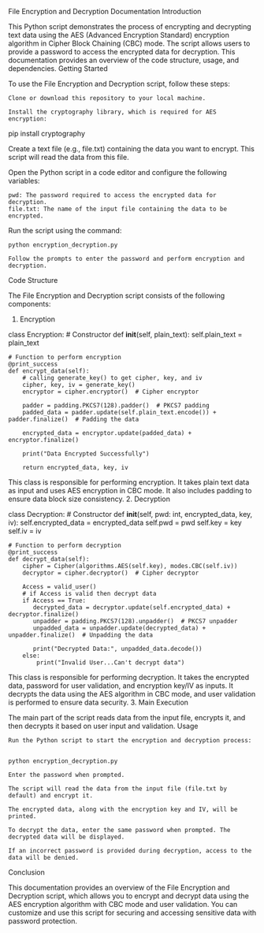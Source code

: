 File Encryption and Decryption Documentation
Introduction

This Python script demonstrates the process of encrypting and decrypting text data using the AES (Advanced Encryption Standard) encryption algorithm in Cipher Block Chaining (CBC) mode. The script allows users to provide a password to access the encrypted data for decryption. This documentation provides an overview of the code structure, usage, and dependencies.
Getting Started

To use the File Encryption and Decryption script, follow these steps:

    Clone or download this repository to your local machine.

    Install the cryptography library, which is required for AES encryption:


pip install cryptography

Create a text file (e.g., file.txt) containing the data you want to encrypt. This script will read the data from this file.

Open the Python script in a code editor and configure the following variables:

    pwd: The password required to access the encrypted data for decryption.
    file.txt: The name of the input file containing the data to be encrypted.

Run the script using the command:


    python encryption_decryption.py

    Follow the prompts to enter the password and perform encryption and decryption.

Code Structure

The File Encryption and Decryption script consists of the following components:
1. Encryption


class Encryption:
    # Constructor
    def __init__(self, plain_text):
        self.plain_text = plain_text

    # Function to perform encryption
    @print_success
    def encrypt_data(self):
        # calling generate_key() to get cipher, key, and iv
        cipher, key, iv = generate_key()
        encryptor = cipher.encryptor()  # Cipher encryptor

        padder = padding.PKCS7(128).padder()  # PKCS7 padding
        padded_data = padder.update(self.plain_text.encode()) + padder.finalize()  # Padding the data

        encrypted_data = encryptor.update(padded_data) + encryptor.finalize()

        print("Data Encrypted Successfully")

        return encrypted_data, key, iv

This class is responsible for performing encryption. It takes plain text data as input and uses AES encryption in CBC mode. It also includes padding to ensure data block size consistency.
2. Decryption


class Decryption:
    # Constructor
    def __init__(self, pwd: int, encrypted_data, key, iv):
        self.encrypted_data = encrypted_data
        self.pwd = pwd
        self.key = key
        self.iv = iv

    # Function to perform decryption
    @print_success
    def decrypt_data(self):
        cipher = Cipher(algorithms.AES(self.key), modes.CBC(self.iv))
        decryptor = cipher.decryptor()  # Cipher decryptor

        Access = valid_user()
        # if Access is valid then decrypt data
        if Access == True:
           decrypted_data = decryptor.update(self.encrypted_data) + decryptor.finalize()
           unpadder = padding.PKCS7(128).unpadder()  # PKCS7 unpadder
           unpadded_data = unpadder.update(decrypted_data) + unpadder.finalize()  # Unpadding the data

           print("Decrypted Data:", unpadded_data.decode())
        else:
            print("Invalid User...Can't decrypt data")

This class is responsible for performing decryption. It takes the encrypted data, password for user validation, and encryption key/IV as inputs. It decrypts the data using the AES algorithm in CBC mode, and user validation is performed to ensure data security.
3. Main Execution

The main part of the script reads data from the input file, encrypts it, and then decrypts it based on user input and validation.
Usage

    Run the Python script to start the encryption and decryption process:


    python encryption_decryption.py

    Enter the password when prompted.

    The script will read the data from the input file (file.txt by default) and encrypt it.

    The encrypted data, along with the encryption key and IV, will be printed.

    To decrypt the data, enter the same password when prompted. The decrypted data will be displayed.

    If an incorrect password is provided during decryption, access to the data will be denied.

Conclusion

This documentation provides an overview of the File Encryption and Decryption script, which allows you to encrypt and decrypt data using the AES encryption algorithm with CBC mode and user validation. You can customize and use this script for securing and accessing sensitive data with password protection.
